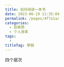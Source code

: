 ```yaml
---
title: 如何阅读一本书
date: 2023-06-19 11:35:04
permalink: /pages/4f7a1a/
categories: 
  - 软素质
  - 个人效率
tags: 
  - 
titleTag: 草稿
---
```


四个层次

